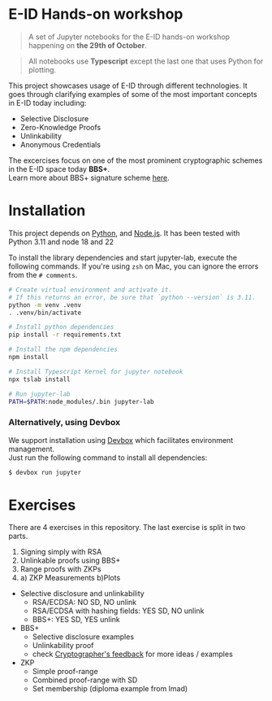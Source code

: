# E-ID Hands-on workshop

> A set of Jupyter notebooks for the E-ID hands-on workshop  
> happening on **the 29th of October**.

> All notebooks use **Typescript** except the last one that uses Python for plotting.

This project showcases usage of E-ID through different technologies. 
It goes through clarifying examples of some of the most important concepts in E-ID today including:

- Selective Disclosure
- Zero-Knowledge Proofs
- Unlinkability
- Anonymous Credentials

The excercises focus on one of the most prominent cryptographic schemes in the E-ID space today **BBS+**.  
Learn more about BBS+ signature scheme [here](https://identity.foundation/bbs-signature/draft-irtf-cfrg-bbs-signatures.html).

# Installation
This project depends on [Python](https://www.python.org/), and [Node.js](https://nodejs.org/en).
It has been tested with Python 3.11 and node 18 and 22

To install the library dependencies and start jupyter-lab, execute the following commands.
If you're using `zsh` on Mac, you can ignore the errors from the `# comments`.

```bash
# Create virtual environment and activate it.
# If this returns an error, be sure that `python --version` is 3.11.
python -m venv .venv
. .venv/bin/activate

# Install python dependencies
pip install -r requirements.txt

# Install the npm dependencies
npm install

# Install Typescript Kernel for jupyter notebook
npx tslab install

# Run jupyter-lab
PATH=$PATH:node_modules/.bin jupyter-lab
```



### Alternatively, using Devbox
We support installation using [Devbox](https://www.jetify.com/devbox/docs/quickstart/) which facilitates environment management.  
Just run the following command to install all dependencies:

```bash
$ devbox run jupyter
```

# Exercises

There are 4 exercises in this repository. The last exercise is split in two parts.

1. Signing simply with RSA
2. Unlinkable proofs using BBS+
3. Range proofs with ZKPs
4.
   a) ZKP Measurements
   b)Plots

- Selective disclosure and unlinkability
  - RSA/ECDSA: NO SD, NO unlink
  - RSA/ECDSA with hashing fields: YES SD, NO unlink
  - BBS+: YES SD, YES unlink
- BBS+
  - Selective disclosure examples
  - Unlinkability proof
  - check [Cryptographer's feedback](https://github.com/eu-digital-identity-wallet/eudi-doc-architecture-and-reference-framework/issues/200) for more ideas / examples
- ZKP
  - Simple proof-range
  - Combined proof-range with SD
  - Set membership (diploma example from Imad)
